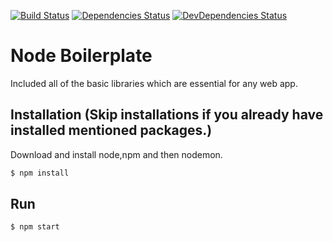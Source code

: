 [![Build Status](https://travis-ci.org/alirazaalvi/NodeBoilerplate.svg?branch=master)](https://travis-ci.org/alirazaalvi/NodeBoilerplate)
[![Dependencies Status](https://david-dm.org/alirazaalvi/NodeBoilerplate.svg)](https://david-dm.org/alirazaalvi/NodeBoilerplate)
[![DevDependencies Status](https://david-dm.org/alirazaalvi/NodeBoilerplate/dev-status.svg)](https://david-dm.org/alirazaalvi/NodeBoilerplate#info=devDependencies)

# Node Boilerplate
Included all of the basic libraries which are essential for any web app.
 
## Installation (Skip installations if you already have installed mentioned packages.)

Download and install node,npm and then nodemon.

```bash
$ npm install 
```


## Run

```bash
$ npm start
```
